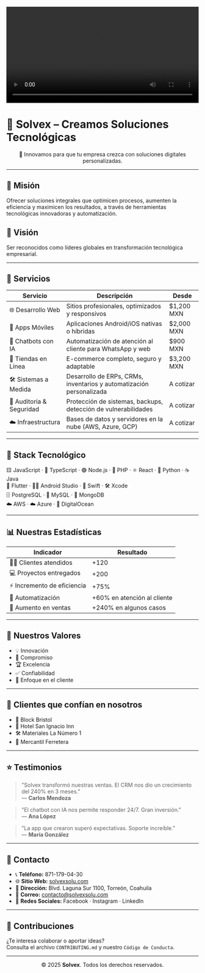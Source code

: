 <p align="center">
  <a href="https://res.cloudinary.com/ddy9zirpm/video/upload/v1751040232/45963-447087626_bwps3h.mp4" target="_blank">
    <video src="https://res.cloudinary.com/ddy9zirpm/video/upload/v1751040232/45963-447087626_bwps3h.mp4" alt="Banner Solvex" style="width:100%; max-height:350px; object-fit:cover;">
  </a>
</p>

# 🧠 Solvex – Creamos Soluciones Tecnológicas

<p align="center">
🚀 Innovamos para que tu empresa crezca con soluciones digitales personalizadas.
</p>

---

## 🎯 Misión

Ofrecer soluciones integrales que optimicen procesos, aumenten la eficiencia y maximicen los resultados, a través de herramientas tecnológicas innovadoras y automatización.

## 🌟 Visión

Ser reconocidos como líderes globales en transformación tecnológica empresarial.

---

## 💼 Servicios

| Servicio                 | Descripción                                                                 | Desde         |
|--------------------------|-----------------------------------------------------------------------------|---------------|
| 🌐 Desarrollo Web        | Sitios profesionales, optimizados y responsivos                             | $1,200 MXN    |
| 📱 Apps Móviles          | Aplicaciones Android/iOS nativas o híbridas                                 | $2,000 MXN    |
| 🤖 Chatbots con IA       | Automatización de atención al cliente para WhatsApp y web                   | $900 MXN      |
| 🛒 Tiendas en Línea      | E-commerce completo, seguro y adaptable                                     | $3,200 MXN    |
| 🛠 Sistemas a Medida     | Desarrollo de ERPs, CRMs, inventarios y automatización personalizada        | A cotizar     |
| 🔐 Auditoría & Seguridad | Protección de sistemas, backups, detección de vulnerabilidades              | A cotizar     |
| ☁️ Infraestructura       | Bases de datos y servidores en la nube (AWS, Azure, GCP)                    | A cotizar     |

---

## 🧰 Stack Tecnológico

<p align="center">
  
🟨 JavaScript · 🔵 TypeScript · 🟢 Node.js · 🐘 PHP · ⚛️ React · 🐍 Python · ☕ Java  
📱 Flutter · 🧑‍💻 Android Studio · 🍎 Swift · 🛠️ Xcode  
🗄️ PostgreSQL · 🐬 MySQL · 🍃 MongoDB  
☁️ AWS · ☁️ Azure · 🌊 DigitalOcean

</p>

---

## 📊 Nuestras Estadísticas

| Indicador                   | Resultado               |
|----------------------------|-------------------------|
| 🧑‍💼 Clientes atendidos     | +120                    |
| 💻 Proyectos entregados     | +200                    |
| ⚡ Incremento de eficiencia | +75%                    |
| 🧠 Automatización           | +60% en atención al cliente |
| 🚀 Aumento en ventas        | +240% en algunos casos  |

---

## 💎 Nuestros Valores

- 💡 Innovación  
- 🤝 Compromiso  
- 🏆 Excelencia  
- ✅ Confiabilidad  
- 👥 Enfoque en el cliente

---

## 👥 Clientes que confían en nosotros

- 🧱 Block Bristol  
- 🏨 Hotel San Ignacio Inn  
- 🛠 Materiales La Número 1  
- 🔧 Mercantil Ferretera

---

## ⭐ Testimonios

> "Solvex transformó nuestras ventas. El CRM nos dio un crecimiento del 240% en 3 meses."  
> — **Carlos Mendoza**

> "El chatbot con IA nos permite responder 24/7. Gran inversión."  
> — **Ana López**

> "La app que crearon superó expectativas. Soporte increíble."  
> — **María González**

---

## 📍 Contacto

- 📞 **Teléfono:** 871-179-04-30  
- 🌐 **Sitio Web:** [solvexsolu.com](https://solvexsolu.com)  
- 📍 **Dirección:** Blvd. Laguna Sur 1100, Torreón, Coahuila  
- 📧 **Correo:** contacto@solvexsolu.com  
- 📱 **Redes Sociales:** Facebook · Instagram · LinkedIn

---

## 🤝 Contribuciones

¿Te interesa colaborar o aportar ideas?  
Consulta el archivo `CONTRIBUTING.md` y nuestro `Código de Conducta`.

---

<p align="center">
  © 2025 <strong>Solvex</strong>. Todos los derechos reservados.
</p>
